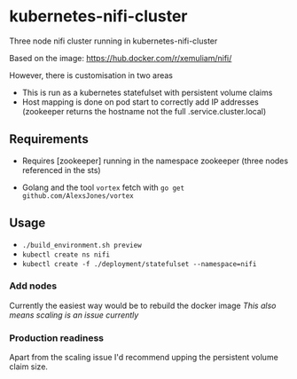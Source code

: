 # kubernetes-nifi-cluster

Three node nifi cluster running in kubernetes-nifi-cluster

Based on the image: https://hub.docker.com/r/xemuliam/nifi/

However, there is customisation in two areas
- This is run as a kubernetes statefulset with persistent volume claims
- Host mapping is done on pod start to correctly add IP addresses (zookeeper returns the hostname not the full .service.cluster.local)

## Requirements

- Requires [zookeeper] running in the namespace zookeeper (three nodes referenced in the sts)

- Golang and the tool `vortex` fetch with `go get github.com/AlexsJones/vortex`

## Usage

- `./build_environment.sh preview`
- `kubectl create ns nifi`
- `kubectl create -f ./deployment/statefulset --namespace=nifi`


### Add nodes

Currently the easiest way would be to rebuild the docker image
*This also means scaling is an issue currently*

### Production readiness

Apart from the scaling issue I'd recommend upping the persistent volume claim size.
